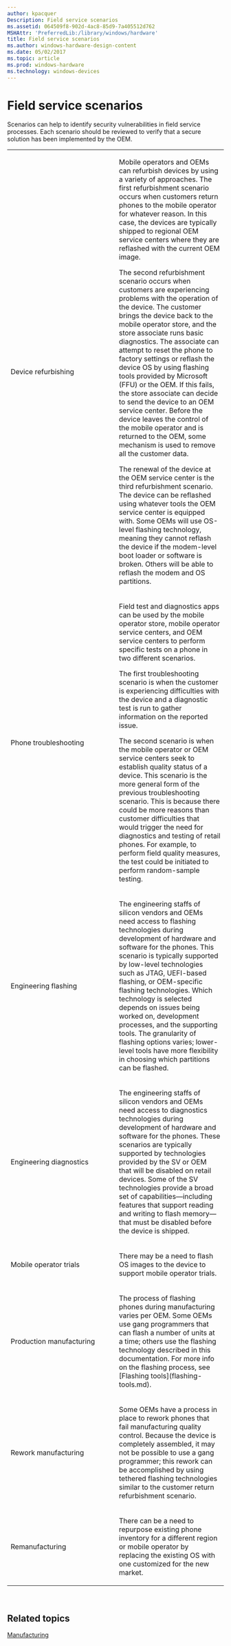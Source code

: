 ```yaml
---
author: kpacquer
Description: Field service scenarios
ms.assetid: 064509f8-902d-4ac8-85d9-7a405512d762
MSHAttr: 'PreferredLib:/library/windows/hardware'
title: Field service scenarios
ms.author: windows-hardware-design-content
ms.date: 05/02/2017
ms.topic: article
ms.prod: windows-hardware
ms.technology: windows-devices
---
```


# Field service scenarios


Scenarios can help to identify security vulnerabilities in field service processes. Each scenario should be reviewed to verify that a secure solution has been implemented by the OEM.

<table>
<colgroup>
<col width="50%" />
<col width="50%" />
</colgroup>
<tbody>
<tr class="odd">
<td align="left"><p>Device refurbishing</p></td>
<td align="left"><p>Mobile operators and OEMs can refurbish devices by using a variety of approaches. The first refurbishment scenario occurs when customers return phones to the mobile operator for whatever reason. In this case, the devices are typically shipped to regional OEM service centers where they are reflashed with the current OEM image.</p>
<p>The second refurbishment scenario occurs when customers are experiencing problems with the operation of the device. The customer brings the device back to the mobile operator store, and the store associate runs basic diagnostics. The associate can attempt to reset the phone to factory settings or reflash the device OS by using flashing tools provided by Microsoft (FFU) or the OEM. If this fails, the store associate can decide to send the device to an OEM service center. Before the device leaves the control of the mobile operator and is returned to the OEM, some mechanism is used to remove all the customer data.</p>
<p>The renewal of the device at the OEM service center is the third refurbishment scenario. The device can be reflashed using whatever tools the OEM service center is equipped with. Some OEMs will use OS-level flashing technology, meaning they cannot reflash the device if the modem-level boot loader or software is broken. Others will be able to reflash the modem and OS partitions.</p></td>
</tr>
<tr class="even">
<td align="left"><p>Phone troubleshooting</p></td>
<td align="left"><p>Field test and diagnostics apps can be used by the mobile operator store, mobile operator service centers, and OEM service centers to perform specific tests on a phone in two different scenarios.</p>
<p>The first troubleshooting scenario is when the customer is experiencing difficulties with the device and a diagnostic test is run to gather information on the reported issue.</p>
<p>The second scenario is when the mobile operator or OEM service centers seek to establish quality status of a device. This scenario is the more general form of the previous troubleshooting scenario. This is because there could be more reasons than customer difficulties that would trigger the need for diagnostics and testing of retail phones. For example, to perform field quality measures, the test could be initiated to perform random-sample testing.</p></td>
</tr>
<tr class="odd">
<td align="left"><p>Engineering flashing</p></td>
<td align="left"><p>The engineering staffs of silicon vendors and OEMs need access to flashing technologies during development of hardware and software for the phones. This scenario is typically supported by low-level technologies such as JTAG, UEFI-based flashing, or OEM-specific flashing technologies. Which technology is selected depends on issues being worked on, development processes, and the supporting tools. The granularity of flashing options varies; lower-level tools have more flexibility in choosing which partitions can be flashed.</p></td>
</tr>
<tr class="even">
<td align="left"><p>Engineering diagnostics</p></td>
<td align="left"><p>The engineering staffs of silicon vendors and OEMs need access to diagnostics technologies during development of hardware and software for the phones. These scenarios are typically supported by technologies provided by the SV or OEM that will be disabled on retail devices. Some of the SV technologies provide a broad set of capabilities—including features that support reading and writing to flash memory—that must be disabled before the device is shipped.</p></td>
</tr>
<tr class="odd">
<td align="left"><p>Mobile operator trials</p></td>
<td align="left"><p>There may be a need to flash OS images to the device to support mobile operator trials.</p></td>
</tr>
<tr class="even">
<td align="left"><p>Production manufacturing</p></td>
<td align="left"><p>The process of flashing phones during manufacturing varies per OEM. Some OEMs use gang programmers that can flash a number of units at a time; others use the flashing technology described in this documentation. For more info on the flashing process, see [Flashing tools](flashing-tools.md).</p></td>
</tr>
<tr class="odd">
<td align="left"><p>Rework manufacturing</p></td>
<td align="left"><p>Some OEMs have a process in place to rework phones that fail manufacturing quality control. Because the device is completely assembled, it may not be possible to use a gang programmer; this rework can be accomplished by using tethered flashing technologies similar to the customer return refurbishment scenario.</p></td>
</tr>
<tr class="even">
<td align="left"><p>Remanufacturing</p></td>
<td align="left"><p>There can be a need to repurpose existing phone inventory for a different region or mobile operator by replacing the existing OS with one customized for the new market.</p></td>
</tr>
</tbody>
</table>

 

## <span id="related_topics"></span>Related topics


[Manufacturing](index.md)

 

 






